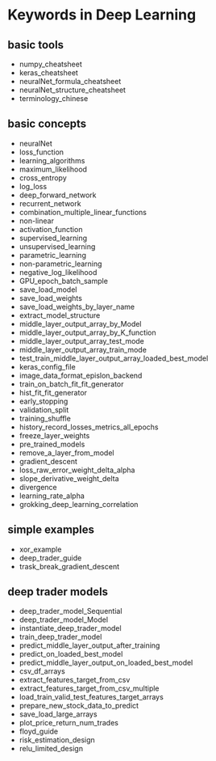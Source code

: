 # Keywords in Deep Learning

## basic tools
- numpy_cheatsheet
- keras_cheatsheet
- neuralNet_formula_cheatsheet
- neuralNet_structure_cheatsheet
- terminology_chinese

## basic concepts
- neuralNet
- loss_function
- learning_algorithms
- maximum_likelihood
- cross_entropy
- log_loss
- deep_forward_network
- recurrent_network
- combination_multiple_linear_functions
- non-linear
- activation_function
- supervised_learning
- unsupervised_learning
- parametric_learning
- non-parametric_learning
- negative_log_likelihood
- GPU_epoch_batch_sample
- save_load_model
- save_load_weights
- save_load_weights_by_layer_name
- extract_model_structure
- middle_layer_output_array_by_Model
- middle_layer_output_array_by_K_function
- middle_layer_output_array_test_mode
- middle_layer_output_array_train_mode
- test_train_middle_layer_output_array_loaded_best_model
- keras_config_file
- image_data_format_epislon_backend
- train_on_batch_fit_fit_generator
- hist_fit_fit_generator
- early_stopping
- validation_split
- training_shuffle
- history_record_losses_metrics_all_epochs
- freeze_layer_weights
- pre_trained_models
- remove_a_layer_from_model
- gradient_descent
- loss_raw_error_weight_delta_alpha
- slope_derivative_weight_delta
- divergence
- learning_rate_alpha
- grokking_deep_learning_correlation


## simple examples
- xor_example
- deep_trader_guide
- trask_break_gradient_descent

## deep trader models
- deep_trader_model_Sequential
- deep_trader_model_Model
- instantiate_deep_trader_model
- train_deep_trader_model
- predict_middle_layer_output_after_training
- predict_on_loaded_best_model
- predict_middle_layer_output_on_loaded_best_model
- csv_df_arrays
- extract_features_target_from_csv
- extract_features_target_from_csv_multiple
- load_train_valid_test_features_target_arrays
- prepare_new_stock_data_to_predict
- save_load_large_arrays
- plot_price_return_num_trades
- floyd_guide
- risk_estimation_design
- relu_limited_design
